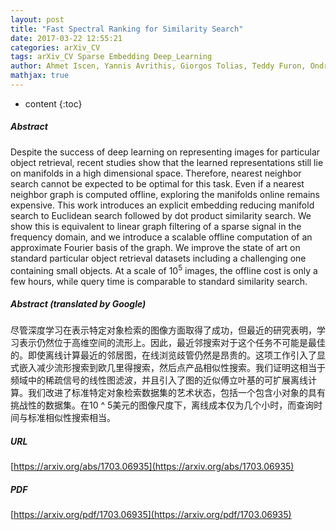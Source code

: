 ```yaml
---
layout: post
title: "Fast Spectral Ranking for Similarity Search"
date: 2017-03-22 12:55:21
categories: arXiv_CV
tags: arXiv_CV Sparse Embedding Deep_Learning
author: Ahmet Iscen, Yannis Avrithis, Giorgos Tolias, Teddy Furon, Ondrej Chum
mathjax: true
---
```


* content
{:toc}

##### Abstract
Despite the success of deep learning on representing images for particular object retrieval, recent studies show that the learned representations still lie on manifolds in a high dimensional space. Therefore, nearest neighbor search cannot be expected to be optimal for this task. Even if a nearest neighbor graph is computed offline, exploring the manifolds online remains expensive. This work introduces an explicit embedding reducing manifold search to Euclidean search followed by dot product similarity search. We show this is equivalent to linear graph filtering of a sparse signal in the frequency domain, and we introduce a scalable offline computation of an approximate Fourier basis of the graph. We improve the state of art on standard particular object retrieval datasets including a challenging one containing small objects. At a scale of $10^5$ images, the offline cost is only a few hours, while query time is comparable to standard similarity search.

##### Abstract (translated by Google)
尽管深度学习在表示特定对象检索的图像方面取得了成功，但最近的研究表明，学习表示仍然位于高维空间的流形上。因此，最近邻搜索对于这个任务不可能是最佳的。即使离线计算最近的邻居图，在线浏览歧管仍然是昂贵的。这项工作引入了显式嵌入减少流形搜索到欧几里得搜索，然后点产品相似性搜索。我们证明这相当于频域中的稀疏信号的线性图滤波，并且引入了图的近似傅立叶基的可扩展离线计算。我们改进了标准特定对象检索数据集的艺术状态，包括一个包含小对象的具有挑战性的数据集。在10 ^ 5美元的图像尺度下，离线成本仅为几个小时，而查询时间与标准相似性搜索相当。

##### URL
[https://arxiv.org/abs/1703.06935](https://arxiv.org/abs/1703.06935)

##### PDF
[https://arxiv.org/pdf/1703.06935](https://arxiv.org/pdf/1703.06935)

